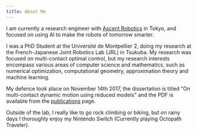 ```yaml
---
title: About Me
---
```


I am currently a research engineer with [Ascent Robotics][1] in Tokyo, and
focused on using AI to make the robots of tomorrow smarter.

I was a PhD Student at the Université de Montpellier 2, doing my
research at the French-Japanese Joint Robotics Lab (JRL) in Tsukuba.
My research was focused on multi-contact optimal control, but my
research interests encompass various areas of computer science and mathematics,
such as numerical optimization, computational geometry, approximation theory and
machine learning.

My defence took place on November 14th 2017, the dissertation is
titled "On multi-contact dynamic motion using reduced models" and the PDF is
available from the [publications](publications.html) page.

Outside of the lab, I really like to go rock climbing or biking, but on
rainy days I thoroughly enjoy my Nintendo Switch (Currently playing Octopath Traveler).

[1]: https://www.ascent.ai
